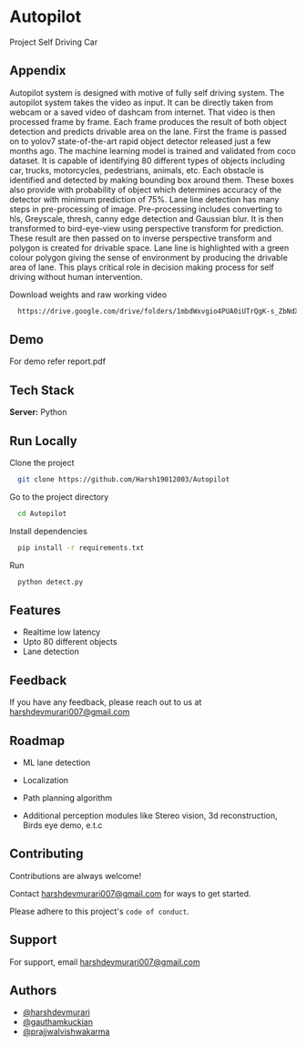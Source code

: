 
# Autopilot

Project Self Driving Car


## Appendix

Autopilot system is designed with motive of fully self driving system. The autopilot system
takes the video as input. It can be directly taken from webcam or a saved video of dashcam
from internet. That video is then processed frame by frame. Each frame produces the result
of both object detection and predicts drivable area on the lane. First the frame is passed on
to yolov7 state-of-the-art rapid object detector released just a few months ago. The machine
learning model is trained and validated from coco dataset. It is capable of identifying 80
different types of objects including car, trucks, motorcycles, pedestrians, animals, etc.
Each obstacle is identified and detected by making bounding box around them. These boxes
also provide with probability of object which determines accuracy of the detector with
minimum prediction of 75%. Lane line detection has many steps in pre-processing of image.
Pre-processing includes converting to hls, Greyscale, thresh, canny edge detection and
Gaussian blur. It is then transformed to bird-eye-view using perspective transform for
prediction. These result are then passed on to inverse perspective transform and polygon is
created for drivable space. Lane line is highlighted with a green colour polygon giving the
sense of environment by producing the drivable area of lane. This plays critical role in
decision making process for self driving without human intervention. 

Download weights and raw working video
```bash
  https://drive.google.com/drive/folders/1mbdWxvgio4PUA0iUTrQgK-s_ZbNdX_3h
```

## Demo

For demo refer report.pdf

## Tech Stack

**Server:** Python


## Run Locally

Clone the project

```bash
  git clone https://github.com/Harsh19012003/Autopilot
```

Go to the project directory

```bash
  cd Autopilot
```

Install dependencies

```bash
  pip install -r requirements.txt
```

Run

```bash
  python detect.py
```


## Features

- Realtime low latency
- Upto 80 different objects
- Lane detection


## Feedback

If you have any feedback, please reach out to us at harshdevmurari007@gmail.com


## Roadmap

- ML lane detection

- Localization

- Path planning algorithm

- Additional perception modules like Stereo vision, 3d reconstruction, Birds eye demo, e.t.c


## Contributing

Contributions are always welcome!

Contact harshdevmurari007@gmail.com for ways to get started.

Please adhere to this project's `code of conduct`.


## Support

For support, email harshdevmurari007@gmail.com


## Authors

- [@harshdevmurari](https://github.com/Harsh19012003)
- [@gauthamkuckian](https://github.com/gauthamkuckian)
- [@prajjwalvishwakarma](https://github.com/Prajjwal042001)
